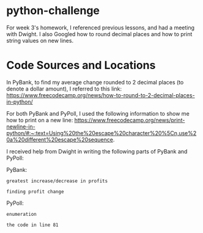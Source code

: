 # python-challenge

For week 3's homework, I referenced previous lessons, and had a meeting with Dwight. I also Googled how to round decimal places and how to print string values on new lines.

# Code Sources and Locations

In PyBank, to find my average change rounded to 2 decimal places (to denote a dollar amount), I referred to this link:
https://www.freecodecamp.org/news/how-to-round-to-2-decimal-places-in-python/

For both PyBank and PyPoll, I used the following information to show me how to print on a new line:
https://www.freecodecamp.org/news/print-newline-in-python/#:~:text=Using%20the%20escape%20character%20%5Cn,use%20a%20different%20escape%20sequence.

I received help from Dwight in writing the following parts of PyBank and PyPoll:

  PyBank:
    
    greatest increase/decrease in profits
    
    finding profit change
  
  PyPoll:
    
    enumeration
    
    the code in line 81

